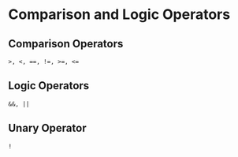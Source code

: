 # Comparison and Logic Operators

## Comparison Operators

```text
>, <, ==, !=, >=, <=
```

## Logic Operators

```text
&&, ||
```

## Unary Operator

```text
!
```